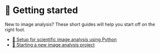 # 🔖 Getting started

New to image analysis? These short guides will help you start off on the right foot.

- [🐍 Setup for scientific image analysis using Python](./pages/python_setup.md)
- [🚩 Starting a new image analysis project](./pages/new_project.md)